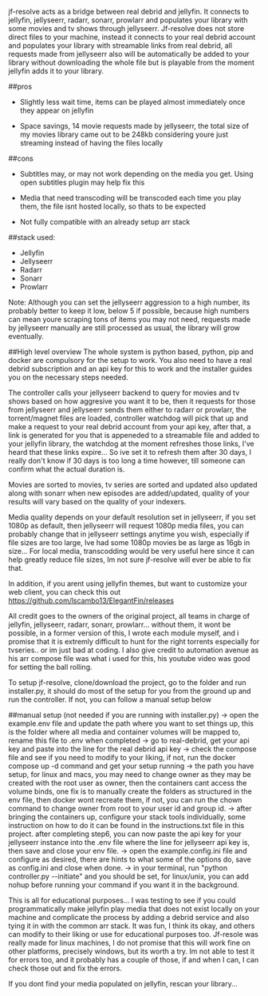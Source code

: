 jf-resolve acts as a bridge between real debrid and jellyfin. It connects to jellyfin, jellyseerr, radarr, sonarr, prowlarr and populates your library with some movies and tv shows through jellyseerr.
Jf-resolve does not store direct files to your machine, instead it connects to your real debrid account and populates your library with streamable links from real debrid, all requests made from jellyseerr also will be automatically be added to your library without downloading the whole file but is playable from the moment jellyfin adds it to your library.

##pros
- Slightly less wait time, items can be played almost immediately once they appear on jellyfin

- Space savings, 14 movie requests made by jellyseerr, the total size of my movies library came out to be 248kb considering youre just streaming instead of having the files locally

##cons
- Subtitles may, or may not work depending on the media you get. Using open subtitles plugin may help fix this

- Media that need transcoding will be transcoded each time you play them, the file isnt hosted locally, so thats to be expected

- Not fully compatible with an already setup arr stack

##stack used:
- Jellyfin
- Jellyseerr
- Radarr
- Sonarr
- Prowlarr

Note: Although you can set the jellyseerr aggression to a high number, its probably better to keep it low, below 5 if possible, because high numbers can mean youre scraping tons of items you may not need, requests made by jellyseerr manually are still processed as usual, the library will grow eventually.

##High level overview
The whole system is python based, python, pip and docker are compulsory for the setup to work. You also need to have a real debrid subscription and an api key for this to work and the installer guides you on the necessary steps needed.

The controller calls your jellyseerr backend to query for movies and tv shows based on how aggresive you want it to be, then it requests for those from jellyseerr and jellyseerr sends them either to radarr or prowlarr, the torrent/magnet files are loaded, controller watchdog will pick that up and make a request to your real debrid account from your api key, after that, a link is generated for you that is appeneded to a streamable file and added to your jellyfin library, the watchdog at the moment refreshes those links, I've heard that these links expire... So ive set it to refresh them after 30 days, I really don't know if 30 days is too long a time however, till someone can confirm what the actual duration is.

Movies are sorted to movies, tv series are sorted and updated also updated along with sonarr when new episodes are added/updated, quality of your results will vary based on the quality of your indexers.

Media quality depends on your default resolution set in jellyseerr, if you set 1080p as default, then jellyseerr will request 1080p media files, you can probably change that in jellyseerr settings anytime you wish, especially if file sizes are too large, Ive had some 1080p movies be as large as 16gb in size... For local media, transcodding would be very useful here since it can help greatly reduce file sizes, Im not sure jf-resolve will ever be able to fix that.

In addition, if you arent using jellyfin themes, but want to customize your web client, you can check this out https://github.com/lscambo13/ElegantFin/releases

All credit goes to the owners of the original project, all teams in charge of jellyfin, jellyseerr, radarr, sonarr, prowlarr... without them, it wont be possible, in a former version of this, I wrote each module myself, and i promise that it is extremly difficult to hunt for the right torrents especially for tvseries.. or im just bad at coding.
I also give credit to automation avenue as his arr compose file was what i used for this, his youtube video was good for setting the ball rolling.

To setup jf-resolve, clone/download the project, go to the folder and run installer.py, it should do most of the setup for you from the ground up and run the controller.
If not, you can follow a manual setup below

##manual setup (not needed if you are running with installer.py)
-> open the example.env file and update the path where you want to set things up, this is the folder where all media and container volumes will be mapped to, rename this file to .env when completed
-> go to real-debrid, get your api key and paste into the line for the real debrid api key
-> check the compose file and see if you need to modify to your liking, if not, run the docker compose up -d command and get your setup running
-> the path you have setup, for linux and macs, you may need to change owner as they may be created with the root user as owner, then the containers cant access the volume binds, one fix is to manually create the folders as structured in the env file, then docker wont recreate them, if not, you can run the chown command to change owner from root to your user id and group id.
-> after bringing the containers up, configure your stack tools individually, some instruction on how to do it can be found in the instructions.txt file in this project. after completing step6, you can now paste the api key for your jellyseerr instance into the .env file where the line for jellyseerr api key is, then save and close your env file.
-> open the example.config.ini file and configure as desired, there are hints to what some of the options do, save as config.ini and close when done.
-> in your terminal, run "python controller.py --initiate" and you should be set, for linux/unix, you can add nohup before running your command if you want it in the background.

This is all for educational purposes... I was testing to see if you could programmatically make jellyfin play media that does not exist locally on your machine and complicate the process by adding a debrid service and also tying it in with the common arr stack. It was fun, I think its okay, and others can modify to their liking or use for educational purposes too. Jf-resole was really made for linux machines, I do not promise that this will work fine on other platforms, precisely windows, but its worth a try. Im not able to test it for errors too, and it probably has a couple of those, if and when I can, I can check those out and fix the errors.

If you dont find your media populated on jellyfin, rescan your library...
